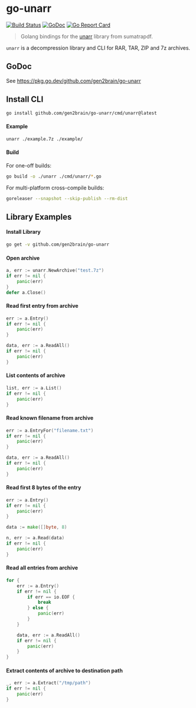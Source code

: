 # go-unarr

[![Build Status](https://github.com/gen2brain/go-unarr/actions/workflows/test.yml/badge.svg)](https://github.com/gen2brain/go-unarr/actions)
[![GoDoc](https://godoc.org/github.com/gen2brain/go-unarr?status.svg)](https://godoc.org/github.com/gen2brain/go-unarr)
[![Go Report Card](https://goreportcard.com/badge/github.com/gen2brain/go-unarr?branch=master)](https://goreportcard.com/report/github.com/gen2brain/go-unarr)

> Golang bindings for the [unarr](https://github.com/selmf/unarr) library from sumatrapdf.

`unarr` is a decompression library and CLI for RAR, TAR, ZIP and 7z archives.

## GoDoc

See <https://pkg.go.dev/github.com/gen2brain/go-unarr>

## Install CLI

```bash
go install github.com/gen2brain/go-unarr/cmd/unarr@latest
```

#### Example

```bash
unarr ./example.7z ./example/
```

#### Build

For one-off builds:

```bash
go build -o ./unarr ./cmd/unarr/*.go
```

For multi-platform cross-compile builds:

```bash
goreleaser --snapshot --skip-publish --rm-dist
```

## Library Examples

#### Install Library

```bash
go get -v github.com/gen2brain/go-unarr
```

#### Open archive

```go
a, err := unarr.NewArchive("test.7z")
if err != nil {
    panic(err)
}
defer a.Close()
```

#### Read first entry from archive

```go
err := a.Entry()
if err != nil {
    panic(err)
}

data, err := a.ReadAll()
if err != nil {
    panic(err)
}
```

#### List contents of archive

```go
list, err := a.List()
if err != nil {
    panic(err)
}
```

#### Read known filename from archive

```go
err := a.EntryFor("filename.txt")
if err != nil {
    panic(err)
}

data, err := a.ReadAll()
if err != nil {
    panic(err)
}
```

#### Read first 8 bytes of the entry

```go
err := a.Entry()
if err != nil {
    panic(err)
}

data := make([]byte, 8)

n, err := a.Read(data)
if err != nil {
    panic(err)
}
```

#### Read all entries from archive

```go
for {
    err := a.Entry()
    if err != nil {
        if err == io.EOF {
            break
        } else {
            panic(err)
        }
    }

    data, err := a.ReadAll()
    if err != nil {
        panic(err)
    }
}
```

#### Extract contents of archive to destination path

```go
_, err := a.Extract("/tmp/path")
if err != nil {
    panic(err)
}
```
